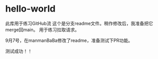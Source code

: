# hello-world
此库用于练习GitHub流
这个是分支readme文件。稍作修改后，我准备把它merge回main。
用于练习拉取请求。

9月7号，在manmanBaBa修改了readme，准备测试下PR功能。

测试成功！！
